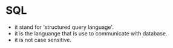 # **SQL**
- it stand for 'structured query language'.
- it is the languange that is use to communicate with database.
- it is not case sensitive.
